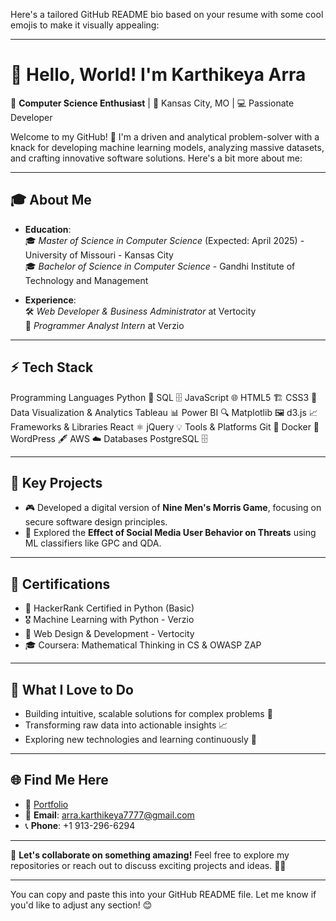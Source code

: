 Here's a tailored GitHub README bio based on your resume with some cool emojis to make it visually appealing:

---

# 👋 Hello, World! I'm **Karthikeya Arra**  

🌟 **Computer Science Enthusiast** | 📍 Kansas City, MO | 💻 Passionate Developer  

Welcome to my GitHub! 🚀 I'm a driven and analytical problem-solver with a knack for developing machine learning models, analyzing massive datasets, and crafting innovative software solutions. Here's a bit more about me:  

---

## 🎓 **About Me**
- **Education**:  
  🎓 *Master of Science in Computer Science* (Expected: April 2025) - University of Missouri - Kansas City  
  🎓 *Bachelor of Science in Computer Science* - Gandhi Institute of Technology and Management  

- **Experience**:  
  🛠️ *Web Developer & Business Administrator* at Vertocity  
  🔧 *Programmer Analyst Intern* at Verzio  

---

## ⚡ Tech Stack
Programming Languages
Python 🐍
SQL 🗄️
JavaScript 🌐
HTML5 🏗️
CSS3 🎨
Data Visualization & Analytics
Tableau 📊
Power BI 🔍
Matplotlib 🖼️
d3.js 📈
Frameworks & Libraries
React ⚛️
jQuery 💡
Tools & Platforms
Git 📂
Docker 🐳
WordPress 🖋️
AWS ☁️
Databases
PostgreSQL 🗄️


---

## 🌟 **Key Projects**
- 🎮 Developed a digital version of **Nine Men's Morris Game**, focusing on secure software design principles.  
- 🤖 Explored the **Effect of Social Media User Behavior on Threats** using ML classifiers like GPC and QDA.  

---

## 🎯 **Certifications**
- 🏅 HackerRank Certified in Python (Basic)  
- 🎖️ Machine Learning with Python - Verzio  
- 📜 Web Design & Development - Vertocity  
- 🎓 Coursera: Mathematical Thinking in CS & OWASP ZAP  

---

## 🚀 **What I Love to Do**
- Building intuitive, scalable solutions for complex problems 🧠  
- Transforming raw data into actionable insights 📈  
- Exploring new technologies and learning continuously 🌱  

---

## 🌐 **Find Me Here**
- 💼 [Portfolio](https://arrakarthikeya.netlify.app/)  
- 📧 **Email**: arra.karthikeya7777@gmail.com  
- 📞 **Phone**: +1 913-296-6294  

---

🔗 **Let's collaborate on something amazing!** Feel free to explore my repositories or reach out to discuss exciting projects and ideas. 🚀✨  

---

You can copy and paste this into your GitHub README file. Let me know if you'd like to adjust any section! 😊

<!---
arrakarthikeya/arrakarthikeya is a ✨ special ✨ repository because its `README.md` (this file) appears on your GitHub profile.
You can click the Preview link to take a look at your changes.
--->
